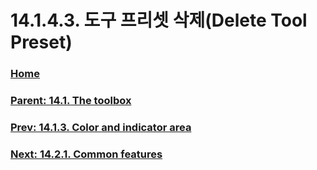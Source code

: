 # 14.1.4.3. 도구 프리셋 삭제(Delete Tool Preset)

### [Home](./00-home.md)
### [Parent: 14.1. The toolbox](./14-01-00-the-toolbox.md)
### [Prev: 14.1.3. Color and indicator area](./14-01-03-color-and-indicator-area.md)
### [Next: 14.2.1. Common features](./14-02-01-common-features.md)
